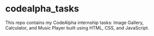# codealpha_tasks
This repo contains my CodeAlpha internship tasks: Image Gallery, Calculator, and Music Player built using HTML, CSS, and JavaScript.
